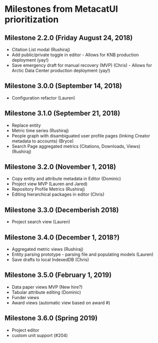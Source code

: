 # Milestones from MetacatUI prioritization

## Milestone 2.2.0 (Friday August 24, 2018)
- Citation List modal (Rushiraj)
- Add public/private toggle in editor - Allows for KNB production deployment (yay!)
- Save emergency draft for manual recovery (MVP) (Chris) - Allows for Arctic Data Center production deployment (yay!)

## Milestone 3.0.0 (September 14, 2018)
- Configuration refactor (Lauren)

## Milestone 3.1.0 (September 21, 2018)
- Replace entity
- Metric time series (Rushiraj)
- People graph with disambiguated user profile pages (linking Creator metadata to accounts) (Bryce)
- Search Page aggregated metrics (Citations, Downloads, Views) (Rushiraj)

## Milestone 3.2.0 (November 1, 2018)
- Copy entity and attribute metadata in Editor (Dominic)
- Project view MVP (Lauren and Jared)
- Repository Profile Metrics (Rushiraj)
- Editing hierarchical packages in editor (Chris)

## Milestone 3.3.0 (Decemberish 2018)
- Project search view (Lauren)

## Milestone 3.4.0 (December 1, 2018?)
- Aggregated metric views (Rushiraj)
- Entity parsing prototype - parsing file and populating models (Lauren)
- Save drafts to local IndexedDB (Chris)

## Milestone 3.5.0 (February 1, 2019)
- Data paper views MVP (New hire?)
- Tabular attribute editing (Dominic)
- Funder views
- Award views (automatic view based on award #)

## Milestone 3.6.0 (Spring 2019)
- Project editor
- custom unit support (#204)
